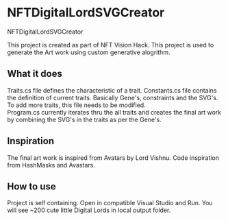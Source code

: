 # NFTDigitalLordSVGCreator
NFTDigitalLordSVGCreator

This project is created as part of NFT Vision Hack. 
This project is used to generate the Art work using custom generative alogrithm. 

## What it does
Traits.cs file defines the characteristic of a trait.
Constants.cs file contains the definition of current traits. Basically Gene's, constraints and the SVG's. To add more traits, this file needs to be modified.  
Program.cs currently iterates thru the all traits and creates the final art work by combining the SVG's in the traits as per the Gene's. 

## Inspiration
The final art work is inspired from Avatars by Lord Vishnu. 
Code inspiration from HashMasks and Avastars.

## How to use
Project is self containing. Open in compatible Visual Studio and Run. You will see ~200 cute little Digital Lords in local output folder.
